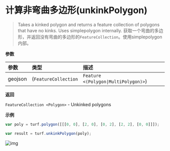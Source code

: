 # 计算非弯曲多边形(unkinkPolygon)

> Takes a kinked polygon and returns a feature collection of polygons that have no kinks. Uses simplepolygon internally.
> 获取一个弯曲的多边形，并返回没有弯曲的多边形的`FeatureCollection`。使用simplepolygon内部。

**参数**

| 参数    | 类型                                                      | 描述                            |
| :------ | :-------------------------------------------------------- | :------------------------------ |
| geojson | (`FeatureCollection`|`Feature <(Polygon\|MultiPolygon)>`) | GeoJSON Polygon or MultiPolygon |

**返回**

`FeatureCollection <Polygon>` - Unkinked polygons

**示例**

```js
var poly = turf.polygon([[[0, 0], [2, 0], [0, 2], [2, 2], [0, 0]]]);

var result = turf.unkinkPolygon(poly);
```

![img](https://pzy-images.oss-cn-hangzhou.aliyuncs.com/img/unkinkPolygon.f48ba212.webp)